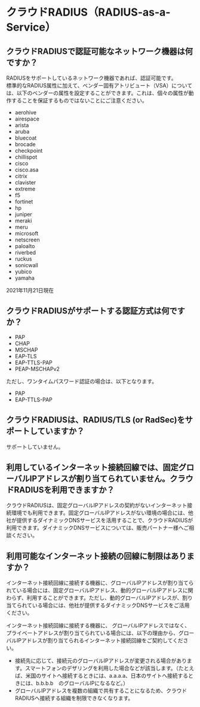 # クラウドRADIUS（RADIUS-as-a-Service）
## クラウドRADIUSで認証可能なネットワーク機器は何ですか？
RADIUSをサポートしているネットワーク機器であれば、認証可能です。<br>標準的なRADIUS属性に加えて、ベンダー固有アトリビュート（VSA）については、以下のベンダーの属性を設定することができます。これは、個々の属性が動作することを保証するものではないことにご注意ください。</p>

* aerohive
* airespace
* arista
* aruba
* bluecoat
* brocade
* checkpoint
* chillispot
* cisco
* cisco.asa
* citrix
* clavister
* extreme
* f5
* fortinet
* hp
* juniper
* meraki
* meru
* microsoft
* netscreen
* paloalto
* riverbed
* ruckus
* sonicwall
* yubico
* yamaha

2021年11月21日現在</p>

## クラウドRADIUSがサポートする認証方式は何ですか？

* PAP
* CHAP
* MSCHAP
* EAP-TLS
* EAP-TTLS-PAP
* PEAP-MSCHAPv2

ただし、ワンタイムパスワード認証の場合は、以下となります。

* PAP
* EAP-TTLS-PAP
 
## クラウドRADIUSは、RADIUS/TLS (or RadSec)をサポートしていますか？

サポートしていません。

## 利用しているインターネット接続回線では、固定グローバルIPアドレスが割り当てられていません。クラウドRADIUSを利用できますか？ 

クラウドRADIUSは、固定グローバルIPアドレスの契約がないインターネット接続環境でも利用できます。固定グローバルIPアドレスがない環境の場合には、他社が提供するダイナミックDNSサービスを活用することで、クラウドRADIUSが利用できます。ダイナミックDNSサービスについては、販売パートナー様へご相談ください。

## 利用可能なインターネット接続の回線に制限はありますか？

インターネット接続回線に接続する機器に、グローバルIPアドレスが割り当てられている場合には、固定グローバルIPアドレス、動的グローバルIPアドレスに関わらず、利用することができます。ただし、動的グローバルIPアドレスが、割り当てられている場合には、他社が提供するダイナミックDNSサービスをご活用ください。

インターネット接続回線に接続する機器に、 グローバルIPアドレスではなく、プライベートアドレスが割り当てられている場合には、以下の理由から、グローバルIPアドレスが割り当てられるインターネット接続回線をご契約してください。

* 接続先に応じて、接続元のグローバルIPアドレスが変更される場合があります。スマートフォンのデザリングを利用した場合などが該当します。（たとえば、米国のサイトへ接続するときには、a.a.a.a、日本のサイトへ接続するときには、b.b.b.b　のグローバルIPになるなど。）
* グローバルIPアドレスを複数の組織で共有することになるため、クラウドRADIUSへ接続する組織を制限できなくなります。
